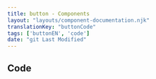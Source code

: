 ```yaml
---
title: button - Components
layout: "layouts/component-documentation.njk"
translationKey: "buttonCode"
tags: ['buttonEN', 'code']
date: "git Last Modified"
---
```


## Code